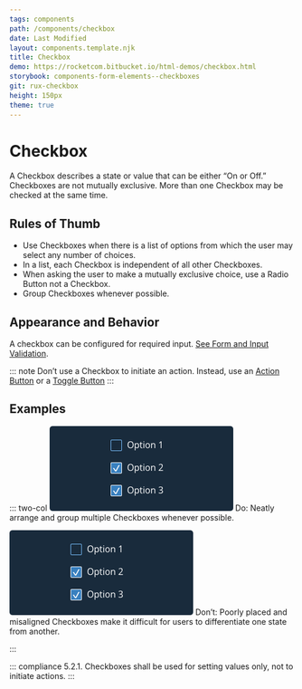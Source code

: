 ```yaml
---
tags: components
path: /components/checkbox
date: Last Modified
layout: components.template.njk
title: Checkbox
demo: https://rocketcom.bitbucket.io/html-demos/checkbox.html
storybook: components-form-elements--checkboxes
git: rux-checkbox
height: 150px
theme: true
---
```


# Checkbox

A Checkbox describes a state or value that can be either “On or Off.” Checkboxes are not mutually exclusive. More than one Checkbox may be checked at the same time.

## Rules of Thumb

- Use Checkboxes when there is a list of options from which the user may select any number of choices.
- In a list, each Checkbox is independent of all other Checkboxes.
- When asking the user to make a mutually exclusive choice, use a Radio Button not a Checkbox.
- Group Checkboxes whenever possible.

## Appearance and Behavior

A checkbox can be configured for required input. [See Form and Input Validation](./validation/).

::: note
Don’t use a Checkbox to initiate an action. Instead, use an [Action Button](../button) or a [Toggle Button](./toggle)
:::

## Examples

::: two-col
![Do: Neatly arrange and group multiple Checkboxes whenever possible.](/img/components/checkbox-do-1.png "Do: Neatly arrange and group multiple Checkboxes whenever possible.")
Do: Neatly arrange and group multiple Checkboxes whenever possible.

![Don’t: Poorly placed and misaligned Checkboxes make it difficult for users to differentiate one state from another.](/img/components/checkbox-do-1.png "Don’t: Poorly placed and misaligned Checkboxes make it difficult for users to differentiate one state from another.")
Don’t: Poorly placed and misaligned Checkboxes make it difficult for users to differentiate one state from another.

:::

::: compliance
		5.2.1. Checkboxes shall be used for setting values only, not to initiate actions.
:::
